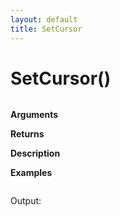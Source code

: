 ```yaml
---
layout: default
title: SetCursor
---
```


# SetCursor()

``` c

```

**Arguments**

**Returns**

**Description**

**Examples**

``` c

```

Output:

```

```
